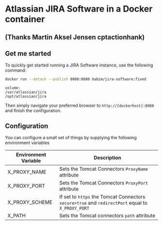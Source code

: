 # Atlassian JIRA Software in a Docker container
## (Thanks Martin Aksel Jensen cptactionhank)

## Get me started

To quickly get started running a JIRA Software instance, use the following command:
```bash
docker run --detach --publish 8080:8080 babim/jira-software:fixed
```
```
volume:
/var/atlassian/jira
/opt/atlassian/jira
```

Then simply navigate your preferred browser to `http://[dockerhost]:8080` and finish the configuration.

## Configuration

You can configure a small set of things by supplying the following environment variables

| Environment Variable   | Description |
| ---------------------- | ----------- |
| X_PROXY_NAME           | Sets the Tomcat Connectors `ProxyName` attribute |
| X_PROXY_PORT           | Sets the Tomcat Connectors `ProxyPort` attribute |
| X_PROXY_SCHEME         | If set to `https` the Tomcat Connectors `secure=true` and `redirectPort` equal to `X_PROXY_PORT`   |
| X_PATH                 | Sets the Tomcat connectors `path` attribute |
